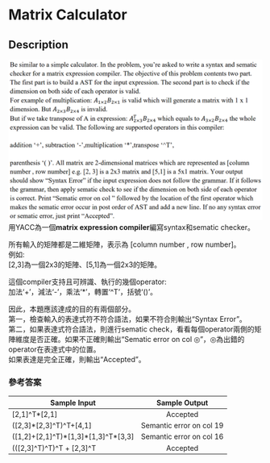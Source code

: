 # Matrix Calculator
## Description
![圖片參考名稱](https://github.com/cycu10627135/Matrix-Calculator/blob/master/Matrix_Calculator.PNG "description")
用YACC為一個**matrix expression compiler**編寫syntax和sematic checker。  
  
所有輸入的矩陣都是二維矩陣，表示為 [column number , row number]。  
例如:  
[2,3]為一個2x3的矩陣、[5,1]為一個2x3的矩陣。  
  
這個compiler支持且可辨識、執行的幾個operator:  
加法‘+’，減法‘-’，乘法‘*’，轉置‘^T’，括號‘()’。  
  
因此，本題應該達成的目的有兩個部分。  
第一，檢查輸入的表達式符不符合語法，如果不符合則輸出“Syntax Error”。  
第二，如果表達式符合語法，則進行sematic check，看看每個operator兩側的矩陣維度是否正確。如果不正確則輸出“Sematic error on col ◎”，◎為出錯的operator在表達式中的位置。  
如果表達是完全正確，則輸出“Accepted”。  
  
### 參考答案
| Sample Input  | Sample Output |
|-------|:-----:|
| [2,1]^T\*[2,1] | Accepted |
| ([2,3]\*[2,3]^T)^T+[4,1] | Semantic error on col 19 |
| ([1,2]+[2,1]^T)\*[1,3]\*[1,3]^T\*[3,3]| Semantic error on col 16 |
| (([2,3]^T)^T)^T + [2,3]^T | Accepted |


